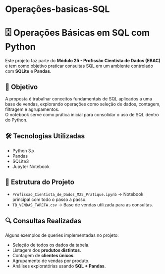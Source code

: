 # Operações-basicas-SQL
# 🗄️ Operações Básicas em SQL com Python

Este projeto faz parte do **Módulo 25 - Profissão Cientista de Dados (EBAC)** e tem como objetivo praticar consultas SQL em um ambiente controlado com **SQLite** e **Pandas**.

## 📌 Objetivo
A proposta é trabalhar conceitos fundamentais de SQL aplicados a uma base de vendas, explorando operações como seleção de dados, contagem, filtragem e agrupamentos.  
O notebook serve como prática inicial para consolidar o uso de SQL dentro do Python.

## 🛠️ Tecnologias Utilizadas
- Python 3.x  
- Pandas  
- SQLite3  
- Jupyter Notebook  

## 📂 Estrutura do Projeto
- `Profissao_Cientista_de_Dados_M25_Pratique.ipynb` → Notebook principal com todo o passo a passo.  
- `TB_VENDAS_TAREFA.csv` → Base de vendas utilizada para as consultas.  

## 🔍 Consultas Realizadas
Alguns exemplos de queries implementadas no projeto:
- Seleção de todos os dados da tabela.  
- Listagem dos **produtos distintos**.  
- Contagem de **clientes únicos**.  
- Agrupamento de vendas por produto.  
- Análises exploratórias usando **SQL + Pandas**.

